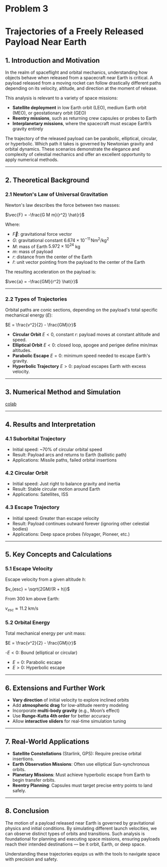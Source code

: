 # Problem 3
# **Trajectories of a Freely Released Payload Near Earth**

## **1. Introduction and Motivation**

In the realm of spaceflight and orbital mechanics, understanding how objects behave when released from a spacecraft near Earth is critical. A payload released from a moving rocket can follow drastically different paths depending on its velocity, altitude, and direction at the moment of release.

This analysis is relevant to a variety of space missions:
- **Satellite deployment** in low Earth orbit (LEO), medium Earth orbit (MEO), or geostationary orbit (GEO)
- **Reentry missions**, such as returning crew capsules or probes to Earth
- **Interplanetary missions**, where the spacecraft must escape Earth’s gravity entirely

The trajectory of the released payload can be parabolic, elliptical, circular, or hyperbolic. Which path it takes is governed by Newtonian gravity and orbital dynamics. These scenarios demonstrate the elegance and complexity of celestial mechanics and offer an excellent opportunity to apply numerical methods.

---

## **2. Theoretical Background**

### **2.1 Newton's Law of Universal Gravitation**

Newton's law describes the force between two masses:


$\vec{F} = -\frac{G M m}{r^2} \hat{r}$

Where:
- $\vec{F}$: gravitational force vector  
- $G$: gravitational constant $6.674 \times 10^{-11} \, \text{Nm}^2/\text{kg}^2$  
- $M$: mass of Earth $5.972 \times 10^{24}$ kg  
- $m$: mass of payload  
- $r$: distance from the center of the Earth  
- $\hat{r}$: unit vector pointing from the payload to the center of the Earth  

The resulting acceleration on the payload is:

$\vec{a} = -\frac{GM}{r^2} \hat{r}$

---

### **2.2 Types of Trajectories**

Orbital paths are conic sections, depending on the payload's total specific mechanical energy $(E)$:


$E = \frac{v^2}{2} - \frac{GM}{r}$

- **Circular Orbit** $E < 0$, constant $r$: payload moves at constant altitude and speed.
- **Elliptical Orbit** $E < 0$: closed loop, apogee and perigee define min/max altitudes.
- **Parabolic Escape** $E = 0$: minimum speed needed to escape Earth's gravity.
- **Hyperbolic Trajectory** $E > 0$: payload escapes Earth with excess velocity.

---

## **3. Numerical Method and Simulation**
[colab](https://colab.research.google.com/drive/1raWB9TNWxT8IPwkEpjn4Eet5dzij_V4j#scrollTo=ODDZ1N6_kte4)


---

## **4. Results and Interpretation**

### **4.1 Suborbital Trajectory**

- Initial speed: ~70% of circular orbital speed  
- Result: Payload arcs and returns to Earth (ballistic path)  
- Applications: Missile paths, failed orbital insertions

### **4.2 Circular Orbit**

- Initial speed: Just right to balance gravity and inertia  
- Result: Stable circular motion around Earth  
- Applications: Satellites, ISS

### **4.3 Escape Trajectory**

- Initial speed: Greater than escape velocity  
- Result: Payload continues outward forever (ignoring other celestial bodies)  
- Applications: Deep space probes (Voyager, Pioneer, etc.)

---

## **5. Key Concepts and Calculations**

### **5.1 Escape Velocity**

Escape velocity from a given altitude $h$:


$v_{esc} = \sqrt{2GM/(R + h)}$

From 300 km above Earth:  

$v_{esc} \approx 11.2 \text{ km/s}$

### **5.2 Orbital Energy**

Total mechanical energy per unit mass:


$E = \frac{v^2}{2} - \frac{GM}{r}$

-$E < 0$: Bound (elliptical or circular)  
- $E = 0$: Parabolic escape  
- $E > 0$: Hyperbolic escape

---

## **6. Extensions and Further Work**

- **Vary direction** of initial velocity to explore inclined orbits  
- Add **atmospheric drag** for low-altitude reentry modeling  
- Incorporate **multi-body gravity** (e.g., Moon’s effect)  
- Use **Runge-Kutta 4th order** for better accuracy  
- Allow **interactive sliders** for real-time simulation tuning  

---

## **7. Real-World Applications**

- **Satellite Constellations** (Starlink, GPS): Require precise orbital insertions.  
- **Earth Observation Missions**: Often use elliptical Sun-synchronous orbits.  
- **Planetary Missions**: Must achieve hyperbolic escape from Earth to begin transfer orbits.  
- **Reentry Planning**: Capsules must target precise entry points to land safely.  

---

## **8. Conclusion**

The motion of a payload released near Earth is governed by gravitational physics and initial conditions. By simulating different launch velocities, we can observe distinct types of orbits and transitions. Such analysis is foundational for planning and executing space missions, ensuring payloads reach their intended destinations — be it orbit, Earth, or deep space.

Understanding these trajectories equips us with the tools to navigate space with precision and safety.
